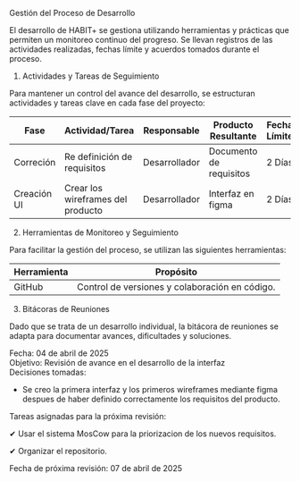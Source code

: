  Gestión del Proceso de Desarrollo

El desarrollo de HABIT+ se gestiona utilizando herramientas y prácticas que permiten un monitoreo continuo del progreso. Se llevan registros de las actividades realizadas, fechas límite y acuerdos tomados durante el proceso.

1. Actividades y Tareas de Seguimiento

Para mantener un control del avance del desarrollo, se estructuran actividades y tareas clave en cada fase del proyecto:  

| Fase                 | Actividad/Tarea                              | Responsable | Producto Resultante | Fecha Límite |
|--------------------------|-------------------------------------------------|----------------|------------------------|------------------|
| Correción        | Re definición de requisitos                      | Desarrollador  | Documento de requisitos | 2 Días |
| Creación UI      | Crear los wireframes del producto                | Desarrollador  | Interfaz en figma       | 2 Días |

2. Herramientas de Monitoreo y Seguimiento

Para facilitar la gestión del proceso, se utilizan las siguientes herramientas:  

| Herramienta        | Propósito |
|------------------------|--------------|
| GitHub            | Control de versiones y colaboración en código. |


3. Bitácoras de Reuniones

Dado que se trata de un desarrollo individual, la bitácora de reuniones se adapta para documentar avances, dificultades y soluciones.  

Fecha: 04 de abril de 2025  
Objetivo: Revisión de avance en el desarrollo de la interfaz  
Decisiones tomadas:  
- Se creo la primera interfaz y los primeros wireframes mediante figma despues de haber definido correctamente los requisitos del producto.


Tareas asignadas para la próxima revisión:

✔ Usar el sistema MosCow para la priorizacion de los nuevos requisitos.  

✔ Organizar el repositorio.


Fecha de próxima revisión: 07 de abril de 2025  